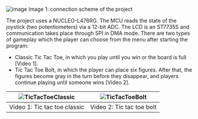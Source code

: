 ![image](https://github.com/fryza97/STM32TicTacToe/assets/157904512/c222b91c-038a-47dc-bb11-861c8e221d71)
Image 1: connection scheme of the project

The project uses a NUCLEO-L476RG. The MCU reads the state of the joystick (two potentiometers) via a 12-bit ADC. The LCD is an ST7735S and communication takes place through SPI in DMA mode. There are two types of gameplay which the player can choose from the menu after starting the program:
- Classic Tic Tac Toe, in which you play until you win or the board is full [Video 1].
- Tic Tac Toe Bolt, in which the player can place six figures. After that, the figures become gray in the turn before they disappear, and players continue playing until someone wins [Video 2].

| ![TicTacToeClassic](https://github.com/fryza97/STM32TicTacToe/assets/157904512/6e6e083f-ee41-4fa1-8bf4-cc9a48ef0102) | ![TicTacToeBolt](https://github.com/fryza97/STM32TicTacToe/assets/157904512/5a49383e-7056-4b6c-95a5-88c94cd45479) |
|------------|------------|
| Video 1: Tic tac toe classic | Video 2: Tic tac toe bolt |

